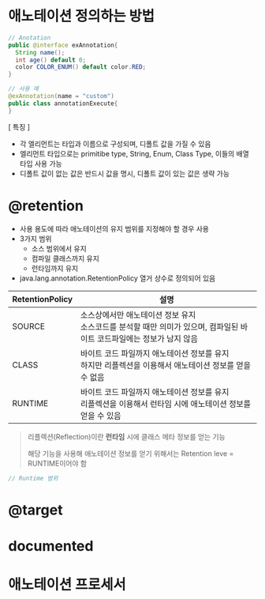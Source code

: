 # 애노테이션 정의하는 방법
```java
// Anotation
public @interface exAnnotation{
  String name();
  int age() default 0;
  color COLOR_ENUM() default color.RED;
}

// 사용 예
@exAnnotation(name = "custom")
public class annotationExecute{
}
```

[ 특징 ]
* 각 엘리먼트는 타입과 이름으로 구성되며, 디폴트 값을 가질 수 있음
* 엘리먼트 타입으로는 primitibe type, String, Enum, Class Type, 이들의 배열 타입 사용 가능
* 디폴트 값이 없는 값은 반드시 값을 명시, 디폴트 값이 있는 값은 생략 가능

# @retention
* 사용 용도에 따라 애노테이션의 유지 범위를 지정해야 할 경우 사용
* 3가지 범위
  * 소스 범위에서 유지
  * 컴파일 클래스까지 유지
  * 런타임까지 유지
* java.lang.annotation.RetentionPolicy 열거 상수로 정의되어 있음

|RetentionPolicy|설명|
|--|--|
|SOURCE|소스상에서만 애노테이션 정보 유지<br>소스코드를 분석할 때만 의미가 있으며, 컴파일된 바이트 코드파일에는 정보가 남지 않음|
|CLASS|바이트 코드 파일까지 애노테이션 정보를 유지<br>하지만 리플렉션을 이용해서 애노테이션 정보를 얻을 수 없음|
|RUNTIME|바이트 코드 파일까지 애노테이션 정보를 유지<br>리플렉션을 이용해서 런타임 시에 애노테이션 정보를 얻을 수 있음|
> 리플렉션(Reflection)이란 **런타임** 시에 클래스 메타 정보를 얻는 기능
>
> 해당 기능을 사용해 애노테이션 정보를 얻기 위해서는 Retention leve = RUNTIME이어야 함

```java
// Runtime 범위 
```
# @target

# documented

# 애노테이션 프로세서
